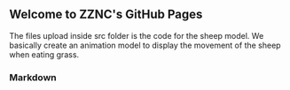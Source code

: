 ## Welcome to ZZNC's GitHub Pages

The files upload inside src folder is the code for the sheep model. 
We basically create an animation model to display the movement of the sheep when eating grass.

### Markdown
